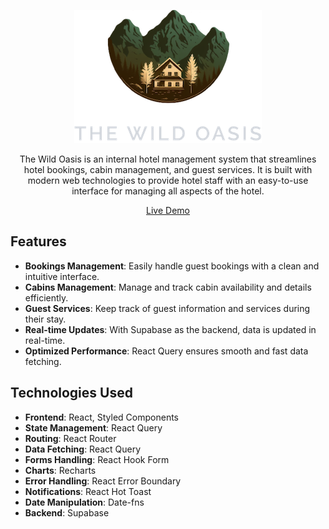 <div align='center'>

![The Wild Oasis Screenshot](./public/logo-dark.png)

The Wild Oasis is an internal hotel management system that streamlines hotel bookings, cabin management, and guest services. It is built with modern web technologies to provide hotel staff with an easy-to-use interface for managing all aspects of the hotel.

[Live Demo](https://the-wild-oasis-roan.vercel.app/)

</div>

## Features

- **Bookings Management**: Easily handle guest bookings with a clean and intuitive interface.
- **Cabins Management**: Manage and track cabin availability and details efficiently.
- **Guest Services**: Keep track of guest information and services during their stay.
- **Real-time Updates**: With Supabase as the backend, data is updated in real-time.
- **Optimized Performance**: React Query ensures smooth and fast data fetching.

## Technologies Used

- **Frontend**: React, Styled Components
- **State Management**: React Query
- **Routing**: React Router
- **Data Fetching**: React Query
- **Forms Handling**: React Hook Form
- **Charts**: Recharts
- **Error Handling**: React Error Boundary
- **Notifications**: React Hot Toast
- **Date Manipulation**: Date-fns
- **Backend**: Supabase
